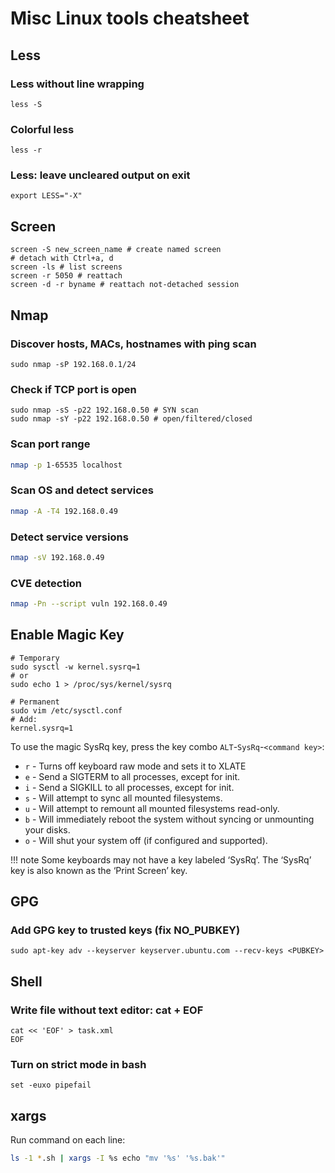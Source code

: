 # Misc Linux tools cheatsheet

## Less
### Less without line wrapping
```
less -S
```
### Colorful less
```
less -r
```
### Less: leave uncleared output on exit
```
export LESS="-X"
```

## Screen
```shell
screen -S new_screen_name # create named screen
# detach with Ctrl+a, d
screen -ls # list screens
screen -r 5050 # reattach
screen -d -r byname # reattach not-detached session
```

## Nmap
### Discover hosts, MACs, hostnames with ping scan
```shell
sudo nmap -sP 192.168.0.1/24
```

### Check if TCP port is open
```shell
sudo nmap -sS -p22 192.168.0.50 # SYN scan
sudo nmap -sY -p22 192.168.0.50 # open/filtered/closed
```

### Scan port range
```sh
nmap -p 1-65535 localhost
```

### Scan OS and detect services
```sh
nmap -A -T4 192.168.0.49
```

### Detect service versions
```sh
nmap -sV 192.168.0.49
```

### CVE detection
```sh
nmap -Pn --script vuln 192.168.0.49
```

## Enable Magic Key
```shell
# Temporary
sudo sysctl -w kernel.sysrq=1
# or
sudo echo 1 > /proc/sys/kernel/sysrq

# Permanent
sudo vim /etc/sysctl.conf
# Add:
kernel.sysrq=1
```

To use the magic SysRq key, press the key combo `ALT`-`SysRq`-`<command key>`:

- `r` - Turns off keyboard raw mode and sets it to XLATE
- `e` - Send a SIGTERM to all processes, except for init.
- `i` - Send a SIGKILL to all processes, except for init.
- `s` - Will attempt to sync all mounted filesystems.
- `u` - Will attempt to remount all mounted filesystems read-only.
- `b` - Will immediately reboot the system without syncing or unmounting your disks.
- `o` - Will shut your system off (if configured and supported).

!!! note
    Some keyboards may not have a key labeled ‘SysRq’. The ‘SysRq’ key is also known as the ‘Print Screen’ key.

## GPG
### Add GPG key to trusted keys (fix NO_PUBKEY)
```shell
sudo apt-key adv --keyserver keyserver.ubuntu.com --recv-keys <PUBKEY>
```

## Shell
### Write file without text editor: cat + EOF
```shell
cat << 'EOF' > task.xml
EOF
```
### Turn on strict mode in bash
```shell
set -euxo pipefail
```

## xargs
Run command on each line:
```sh
ls -1 *.sh | xargs -I %s echo "mv '%s' '%s.bak'"
```
